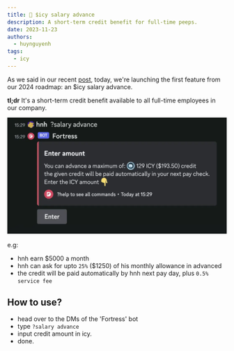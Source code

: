 ```yaml
---
title: 🧊 $icy salary advance
description: A short-term credit benefit for full-time peeps.
date: 2023-11-23
authors:
  - huynguyenh
tags:
  - icy
---
```


As we said in our recent [post](icy-in-2024.md), today, we're launching the first feature from our 2024 roadmap: an $icy salary advance.

**tl;dr** It's a short-term credit benefit available to all full-time employees in our company.

![](assets/salary-advance.webp)

e.g:

- hnh earn $5000 a month
- hnh can ask for upto `25%` ($1250) of his monthly allowance in advanced
- the credit will be paid automatically by hnh next pay day, plus `0.5% service fee`

## How to use?

- head over to the DMs of the 'Fortress' bot
- type `?salary advance`
- input credit amount in icy.
- done.

